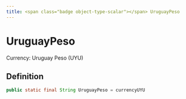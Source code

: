 ```yaml
---
title: <span class="badge object-type-scalar"></span> UruguayPeso
---
```

# <span class="badge object-type-scalar"></span> UruguayPeso

Currency: Uruguay Peso (UYU)

## Definition

```java
public static final String UruguayPeso = currencyUYU
```
